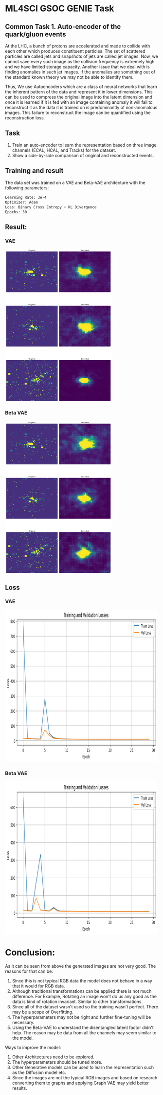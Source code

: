 # ML4SCI GSOC GENIE Task
## Common Task 1. Auto-encoder of the quark/gluon events

At the LHC, a bunch of protons are accelerated and made to collide with each other which produces constituent particles. The set of scattered particles are called jets and snapshots of jets are called jet images. Now, we cannot save every such image as the collision frequency is extremely high and we have limited storage capacity. Another issue that we deal with is finding anomalies in such jet images. If the anomalies are something out of the standard known theory we may not be able to identify them.

Thus, We use Autoencoders which are a class of neural networks that learn the inherent pattern of the data and represent it in lower dimensions. This can be used to compress the original image into the latent dimension and once it is learned if it is fed with an image containing anomaly it will fail to reconstruct it as the data it is trained on is predominantly of non-anomalous images. This failure to reconstruct the image can be quantified using the reconstruction loss.

## Task 
1. Train an auto-encoder to learn the representation based on three image channels (ECAL, HCAL, and Tracks) for the dataset.
2. Show a side-by-side comparison of original and reconstructed events.

## Training and result
The data set was trained on a VAE and Beta-VAE architecture with the following parameters:
```
Learning Rate: 3e-4
Optimizer: Adam
Loss: Binary Cross Entropy + KL Divergence
Epochs: 30
```
## Result:
### VAE 
<img src="images/vae.png" width="350" height="500">

### Beta VAE
<img src="images/beta_vae.png" width="350" height="500">

## Loss
### VAE
<img src="images/loss_vae.png" width="500" height="500">

### Beta VAE
<img src="images/loss_beta.png" width="500" height="500">

# Conclusion:

As it can be seen from above the generated images are not very good. The reasons for that can be:
1.   Since this is not typical RGB data the model does not behave in a way that it would for RGB data.
2.   Although traditional transformations can be applied there is not much difference. For Example, Rotating an image won't do us any good as the data is kind of rotation invariant. Similar to other transformations.
3. Since all of the dataset wasn't used so the training wasn't perfect. There may be a scope of Overfitting.
4. The hyperparameters may not be right and further fine-tuning will be necessary.
5. Using the Beta-VAE to understand the disentangled latent factor didn't help. The reason may be data from all the channels may seem similar to the model.

Ways to improve the model:



1.   Other Architectures need to be explored.
2.   The hyperparameters should be tuned more.
3.   Other Generative models can be used to learn the representation such as the Diffusion model etc.
4. Since the images are not the typical RGB images and based on research converting them to graphs and applying Graph VAE may yield better results.
